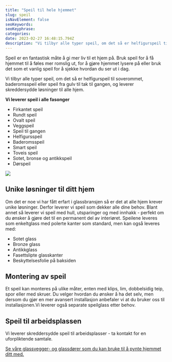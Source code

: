```yaml
---
title: "Speil til hele hjemmet"
slug: speil
isNavElement: false
seoKeywords: 
seoKeyphrase: 
categories: 
date: 2023-02-27 16:48:15.794Z
description: "Vi tilbyr alle typer speil, om det så er helfigurspeil til soverommet, baderomsspeil eller speil fra gulv til tak til gangen, og leverer skreddersydde løsninger til alle hjem. "
---
```


Speil er en fantastisk måte å gi mer liv til et hjem på. Bruk speil for å få hjemmet til å føles mer romslig ut, for å gjøre hjemmet lysere på eller bruk det som et vanlig speil for å sjekke hvordan du ser ut i dag. 

Vi tilbyr alle typer speil, om det så er helfigurspeil til soverommet, baderomsspeil eller speil fra gulv til tak til gangen, og leverer skreddersydde løsninger til alle hjem. 

**Vi leverer speil i alle fasonger**

* Firkantet speil
* Rundt speil
* Ovalt speil
* Veggspeil
* Speil til gangen
* Helfigursspeil
* Baderomsspeil
* Smart speil
* Toveis speil
* Sotet, bronse og antikkspeil
* Dørspeil



![](https://cdn.sanity.io/images/csbn9wp4/transformed-data/74cc70de0c22e8c77052d46c4dcc00cc204df5aa-1440x900.jpg)

## Unike løsninger til ditt hjem

Om det er noe vi har fått erfart i glassbransjen så er det at alle hjem krever unike løsninger. Derfor leverer vi speil som dekker alle dine behov. Blant annet så leverer vi speil med hull, utsparinger og med innhakk - perfekt om du ønsker å gjøre det til en permanent del av interiøret. Speilene leveres som enkeltglass med polerte kanter som standard, men kan også leveres med:

* Sotet glass
* Bronze glass
* Antikkglass
* Fasettslipte glasskanter
* Beskyttelsesfolie på baksiden

## Montering av speil

Et speil kan monteres på ulike måter, enten med klips, lim, dobbelsidig teip, spor eller med skruer. Du velger hvordan du ønsker å ha det selv, men dersom du gjør en mer avansert installasjon anbefaler vi at du bruker oss til installasjonen.Vi leverer også separate speilglass etter behov.

## Speil til arbeidsplassen

Vi leverer skreddersydde speil til arbeidsplasser - ta kontakt for en uforpliktende samtale.



[Se våre glassvegger- og glassdører som du kan bruke til å pynte hjemmet ditt med.](/smijernsdor)
